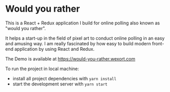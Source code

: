 # Would you rather

This is a React + Redux application I build for online polling also known as "would you rather".


It helps a start-up in the field of pixel art to conduct online polling in an easy and amusing way. I am really fascinated by how easy to build modern front-end application by using React and Redux.

The Demo is available at https://would-you-rather.wexort.com


To run the project in local machine:

* install all project dependencies with `yarn install`
* start the development server with `yarn start`



